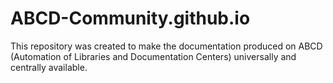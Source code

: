 # ABCD-Community.github.io
This repository was created to make the documentation produced on ABCD (Automation of Libraries and Documentation Centers) universally and centrally available.
